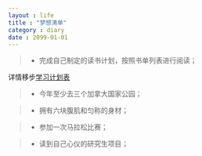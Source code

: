 ```yaml
---
layout : life
title : "梦想清单"
category : diary
date : 2099-01-01
---
```


> * 完成自己制定的读书计划，按照书单列表进行阅读；

详情移步[学习计划表](http://daodaoliang.github.io/work-list/)

> * 今年至少去三个加拿大国家公园；

> * 拥有六块腹肌和匀称的身材；

> * 参加一次马拉松比赛；

> * 读到自己心仪的研究生项目；



